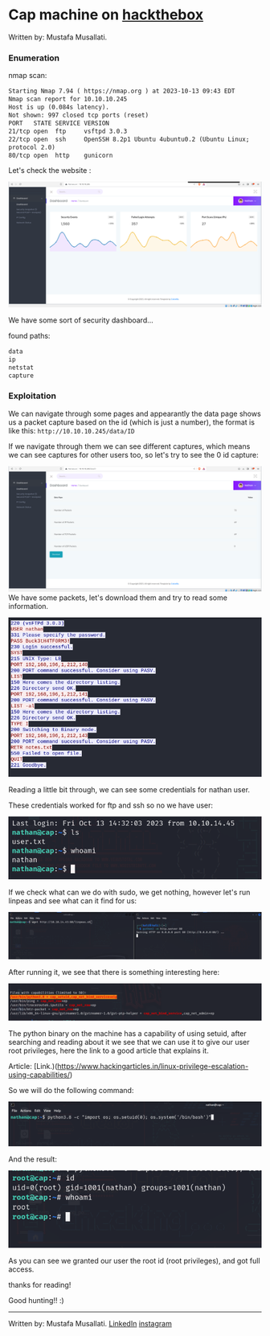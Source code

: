 # Cap machine on [hackthebox](https://app.hackthebox.com/)

Written by: Mustafa Musallati.

### Enumeration
nmap scan:

```
Starting Nmap 7.94 ( https://nmap.org ) at 2023-10-13 09:43 EDT
Nmap scan report for 10.10.10.245
Host is up (0.084s latency).
Not shown: 997 closed tcp ports (reset)
PORT   STATE SERVICE VERSION
21/tcp open  ftp     vsftpd 3.0.3
22/tcp open  ssh     OpenSSH 8.2p1 Ubuntu 4ubuntu0.2 (Ubuntu Linux; protocol 2.0)
80/tcp open  http    gunicorn
```

Let's check the website :

![](./images/20231013165016.png)

We have some sort of security dashboard...



found paths: 
```
data
ip  
netstat
capture
```

### Exploitation
We can navigate through some pages and appearantly the data page shows us a packet capture based on the id (which is just a number), the format is like this:
`http://10.10.10.245/data/ID`

If we navigate through them we can see different captures, which means we can see captures for other users too, so let's try to see the 0 id capture:

![](./images/20231013173030.png)
We have some packets, let's download them and try to read some information.


![](./images/20231013173119.png)

Reading a little bit through, we can see some credentials for nathan user.

These credentials worked for ftp and ssh so no we have user:

![](./images/20231013173340.png)

If we check what can we do with sudo, we get nothing, however let's run linpeas and see what can it find for us:

![](./images/20231013174855.png)

After running it, we see that there is something interesting here:

![](./images/20231013175045.png)

The python binary on the machine has a capability of using setuid, after searching and reading about it we see that we can use it to give our user root privileges, here the link to a good article that explains it.

Article: [Link.)(https://www.hackingarticles.in/linux-privilege-escalation-using-capabilities/)

So we will do the following command:

![](./images/20231013175421.png)

And the result:

![](./images/20231013175446.png)

As you can see we granted our user the root id (root privileges), and got full access.


thanks for reading!

Good hunting!! :)

---

Written by: Mustafa Musallati.
[LinkedIn](https://www.linkedin.com/in/mustafa-musallati-95a159260/)
[instagram](https://www.instagram.com/accaard/)


